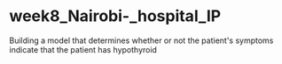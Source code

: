 # week8_Nairobi-_hospital_IP
Building a model that determines whether or not the patient's symptoms indicate that the patient has hypothyroid
